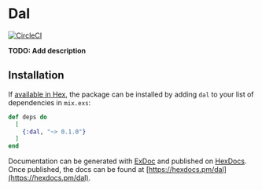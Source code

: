 # Dal

[![CircleCI](https://circleci.com/gh/expert360/dal/tree/master.svg?style=svg)](https://circleci.com/gh/expert360/dal/tree/master)

**TODO: Add description**

## Installation

If [available in Hex](https://hex.pm/docs/publish), the package can be installed
by adding `dal` to your list of dependencies in `mix.exs`:

```elixir
def deps do
  [
    {:dal, "~> 0.1.0"}
  ]
end
```

Documentation can be generated with [ExDoc](https://github.com/elixir-lang/ex_doc)
and published on [HexDocs](https://hexdocs.pm). Once published, the docs can
be found at [https://hexdocs.pm/dal](https://hexdocs.pm/dal).


